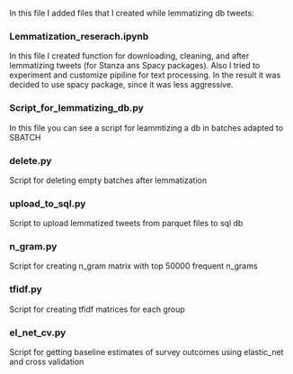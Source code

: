 In this file I added files that I created while lemmatizing db tweets:

### Lemmatization_reserach.ipynb

In this file I created function for downloading, cleaning, and after lemmatizing tweets (for Stanza ans Spacy packages). Also I tried to experiment and customize pipiline for text processing. In the result it was decided to use spacy package, since it was less aggressive. 

### Script_for_lemmatizing_db.py

In this file you can see a script for leammtizing a db in batches adapted to SBATCH 

### delete.py

Script for deleting empty batches after lemmatization

### upload_to_sql.py

Script to upload lemmatized tweets from parquet files to sql db

### n_gram.py

Script for creating n_gram matrix with top 50000 frequent n_grams

### tfidf.py

Script for creating tfidf matrices for each group

### el_net_cv.py

Script for getting baseline estimates of survey outcomes using elastic_net and cross validation
